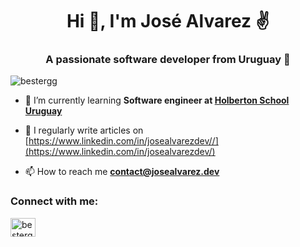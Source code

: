 <h1 align="center">Hi 👋, I'm José Alvarez ✌️</h1>
<h3 align="center">A passionate software developer from Uruguay 🦘</h3>

<p align="left"> <img src="https://komarev.com/ghpvc/?username=bestergg&label=Profile%20views&color=0e75b6&style=flat" alt="bestergg" /> </p>

- 🌱 I’m currently learning **Software engineer at [Holberton School Uruguay](https://www.holbertonschool.com/)**

- 📝 I regularly write articles on [https://www.linkedin.com/in/josealvarezdev//](https://www.linkedin.com/in/josealvarezdev/)

- 📫 How to reach me **contact@josealvarez.dev**

<h3 align="left">Connect with me:</h3>
<p align="left">
<a href="https://www.linkedin.com/in/josealvarezdev/" target="blank"><img align="center" src="https://raw.githubusercontent.com/rahuldkjain/github-profile-readme-generator/master/src/images/icons/Social/linked-in-alt.svg" alt="bestergg" height="30" width="40" /></a>
</p>
